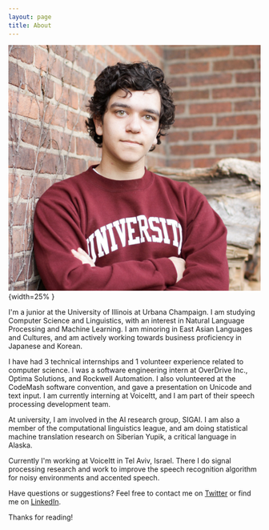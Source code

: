 ```yaml
---
layout: page
title: About
---
```


![profile](profile.png){width=25% }

I'm a junior at the University of Illinois at Urbana Champaign. I am studying Computer Science and Linguistics, with an interest in Natural Language Processing and Machine Learning. I am minoring in East Asian Languages and Cultures, and am actively working towards business proficiency in Japanese and Korean.

I have had 3 technical internships and 1 volunteer experience related to computer science. I was a software engineering intern at OverDrive Inc., Optima Solutions, and Rockwell Automation. I also volunteered at the CodeMash software convention, and gave a presentation on Unicode and text input. I am currently interning at VoiceItt, and I am part of their speech processing development team.

At university, I am involved in the AI research group, SIGAI. I am also a member of the computational linguistics league, and am doing statistical machine translation research on Siberian Yupik, a critical language in Alaska.

Currently I'm working at VoiceItt in Tel Aviv, Israel. There I do signal processing research and work to improve the speech recognition algorithm for noisy environments and accented speech.

Have questions or suggestions? Feel free to contact me on [Twitter](https://twitter.com/peterzuker) or find me on [LinkedIn](https://www.linkedin.com/in/peter-zukerman).

Thanks for reading!
